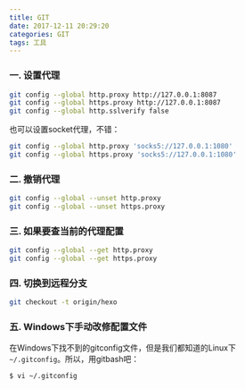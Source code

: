 ```yaml
---
title: GIT
date: 2017-12-11 20:29:20
categories: GIT
tags: 工具
---
```

### 一. 设置代理
```bash
git config --global http.proxy http://127.0.0.1:8087
git config --global https.proxy http://127.0.0.1:8087
git config --global http.sslverify false
```
<!--more-->
也可以设置socket代理，不错：
```bash
git config --global http.proxy 'socks5://127.0.0.1:1080'
git config --global https.proxy 'socks5://127.0.0.1:1080'
```

### 二. 撤销代理
```bash
git config --global --unset http.proxy
git config --global --unset https.proxy
```

### 三. 如果要查当前的代理配置
```bash
git config --global --get http.proxy
git config --global --get https.proxy
```

### 四. 切换到远程分支
```bash
git checkout -t origin/hexo
```

### 五. Windows下手动改修配置文件
在Windows下找不到的gitconfig文件，但是我们都知道的Linux下`~/.gitconfig`。所以，用gitbash吧：
```bash
$ vi ~/.gitconfig
```
